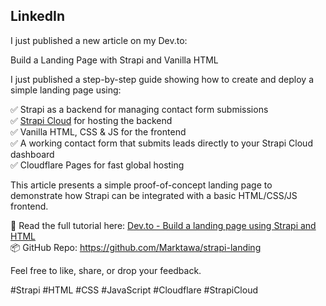 ## LinkedIn

I just published a new article on my Dev.to:

Build a Landing Page with Strapi and Vanilla HTML

I just published a step-by-step guide showing how to create and deploy a simple landing page using:

✅ Strapi as a backend for managing contact form submissions  
✅ [Strapi Cloud](https://strapi.io/cloud) for hosting the backend  
✅ Vanilla HTML, CSS & JS for the frontend  
✅ A working contact form that submits leads directly to your Strapi Cloud dashboard  
✅ Cloudflare Pages for fast global hosting  

This article presents a simple proof-of-concept landing page to demonstrate how Strapi can be integrated with a basic HTML/CSS/JS frontend.

🔗 Read the full tutorial here: [Dev.to - Build a landing page using Strapi and HTML](https://dev.to/markmunyaka/build-a-landing-page-using-strapi-and-vanilla-html-pl0)  
📦 GitHub Repo: https://github.com/Marktawa/strapi-landing

Feel free to like, share, or drop your feedback.

#Strapi #HTML #CSS #JavaScript #Cloudflare #StrapiCloud

